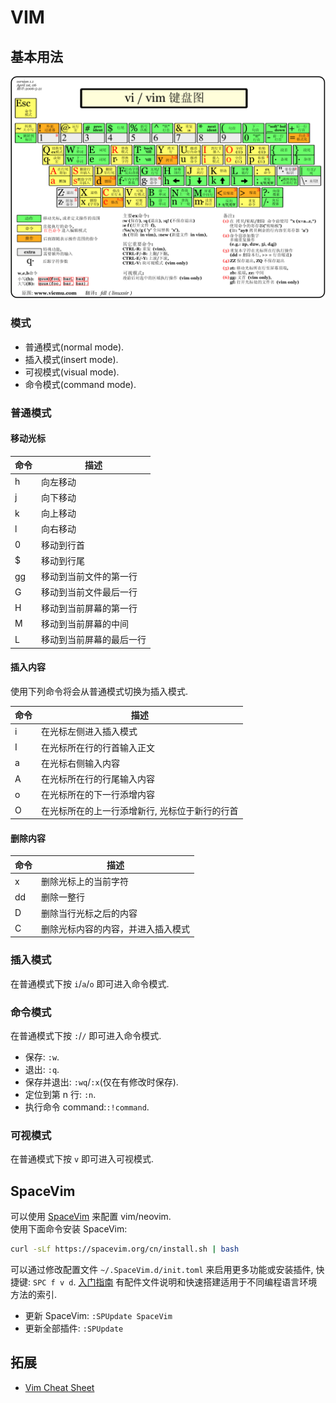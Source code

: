 # VIM

## 基本用法

![vi/vim shortcuts](assets/vi-keys.gif)  

### 模式

- 普通模式(normal mode).
- 插入模式(insert mode).
- 可视模式(visual mode).
- 命令模式(command mode).

### 普通模式

#### 移动光标

| 命令 | 描述                     |
| ---- | ------------------------ |
| h    | 向左移动                 |
| j    | 向下移动                 |
| k    | 向上移动                 |
| l    | 向右移动                 |
| 0    | 移动到行首               |
| $    | 移动到行尾               |
| gg   | 移动到当前文件的第一行   |
| G    | 移动到当前文件最后一行   |
| H    | 移动到当前屏幕的第一行   |
| M    | 移动到当前屏幕的中间     |
| L    | 移动到当前屏幕的最后一行 |

#### 插入内容

使用下列命令将会从普通模式切换为插入模式.

| 命令 | 描述                                           |
| ---- | ---------------------------------------------- |
| i    | 在光标左侧进入插入模式                         |
| I    | 在光标所在行的行首输入正文                     |
| a    | 在光标右侧输入内容                             |
| A    | 在光标所在行的行尾输入内容                     |
| o    | 在光标所在的下一行添增内容                     |
| O    | 在光标所在的上一行添增新行, 光标位于新行的行首 |

#### 删除内容

| 命令 | 描述                               |
| ---- | ---------------------------------- |
| x    | 删除光标上的当前字符               |
| dd   | 删除一整行                         |
| D    | 删除当行光标之后的内容             |
| C    | 删除光标内容的内容，并进入插入模式 |

### 插入模式

在普通模式下按 `i`/`a`/`o` 即可进入命令模式.

### 命令模式

在普通模式下按 `:`/`/` 即可进入命令模式.

- 保存: `:w`.
- 退出: `:q`.
- 保存并退出: `:wq`/`:x`(仅在有修改时保存).
- 定位到第 n 行: `:n`.
- 执行命令 command:`:!command`.

### 可视模式

在普通模式下按 `v` 即可进入可视模式.

## SpaceVim

可以使用 [SpaceVim](https://spacevim.org/cn/) 来配置 vim/neovim.  
使用下面命令安装 SpaceVim:  

```sh
curl -sLf https://spacevim.org/cn/install.sh | bash
```

可以通过修改配置文件 `~/.SpaceVim.d/init.toml` 来启用更多功能或安装插件, 快捷键: `SPC f v d`. [入门指南](https://spacevim.org/cn/quick-start-guide/) 有配件文件说明和快速搭建适用于不同编程语言环境方法的索引.  

- 更新 SpaceVim: `:SPUpdate SpaceVim`
- 更新全部插件: `:SPUpdate`

## 拓展

- [Vim Cheat Sheet](https://vim.rtorr.com/lang/zh_cn)
